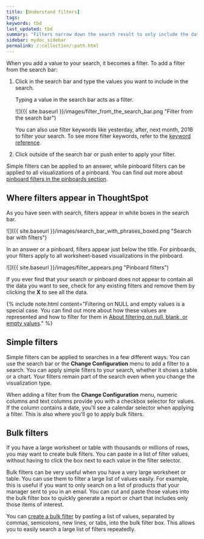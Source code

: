 ```yaml
---
title: [Understand filters]
tags:
keywords: tbd
last_updated: tbd
summary: "Filters narrow down the search result to only include the data you want to see."
sidebar: mydoc_sidebar
permalink: /:collection/:path.html
---
```

When you add a value to your search, it becomes a filter. To add a filter from the search bar:

1. Click in the search bar and type the values you want to include in the search.

    Typing a value in the search bar acts as a filter.

    ![]({{ site.baseurl }}/images/filter_from_the_search_bar.png "Filter from the search bar")

    You can also use filter keywords like yesterday, after, next month, 2016 to filter your search. To see more filter keywords, refer to the [keyword reference](/reference/keyword_reference.html#).

2. Click outside of the search bar or push enter to apply your filter.

Simple filters can be applied to an answer, while pinboard filters can be applied to all visualizations of a pinboard. You can find out more about [pinboard filters in the pinboards section](/complex-search/pinboard_filters.html#).


## Where filters appear in ThoughtSpot

As you have seen with search, filters appear in white boxes in the search bar.

 ![]({{ site.baseurl }}/images/search_bar_with_phrases_boxed.png "Search bar with filters")

In an answer or a pinboard, filters appear just below the title. For pinboards, your filters apply to all worksheet-based visualizations in the pinboard.

 ![]({{ site.baseurl }}/images/filter_appears.png "Pinboard filters")

If you ever find that your search or pinboard does not appear to contain all the data you want to see, check for any existing filters and remove them by clicking the **X** to see all the data.

{% include note.html content="Filtering on NULL and empty values is a special case. You can find out more about how these values are represented and how to filter for them in [About filtering on null, blank, or empty values](about_filters_for_null.html#)." %}

## Simple filters

Simple filters can be applied to searches in a few different ways. You can use the search bar or the **Change Configuration** menu to add a filter to a search. You can apply simple filters to your search, whether it shows a table or a chart. Your filters remain part of the search even when you change the visualization type.

When adding a filter from the **Change Configuration** menu, numeric columns and text columns provide you with a checkbox selector for values. If the column contains a date, you'll see a calendar selector when applying a filter. This is also where you'll go to apply bulk filters.

## Bulk filters

If you have a large worksheet or table with thousands or millions of rows, you may want to create bulk filters. You can paste in a list of filter values, without having to click the box next to each value in the filter selector.

Bulk filters can be very useful when you have a very large worksheet or table. You can use them to filter a large list of values easily. For example, this is useful if you want to only search on a list of products that your manager sent to you in an email. You can cut and paste those values into the bulk filter box to quickly generate a report or chart that includes only those items of interest.

You can [create a bulk filter](/complex-search/create_bulk_filter.html) by pasting a list of values, separated by commas, semicolons, new lines, or tabs, into the bulk filter box. This allows you to easily search a large list of filters repeatedly.
